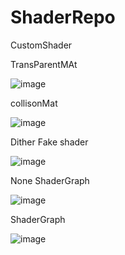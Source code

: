 # ShaderRepo
CustomShader


TransParentMAt

![image](https://user-images.githubusercontent.com/43848395/165009750-be7022c1-04bb-403e-9cd3-9a1f61269e9f.png)


collisonMat 

![image](https://user-images.githubusercontent.com/43848395/165020489-d020206f-e960-4024-b6d6-60e58058c606.png)


Dither Fake shader

![image](https://user-images.githubusercontent.com/43848395/165023359-0f29f6a7-2cc3-4343-9186-7698b90dcb91.png)


None ShaderGraph

![image](https://user-images.githubusercontent.com/43848395/181172405-7e51a22f-ac5c-4748-abd1-035f26e2df98.png)

ShaderGraph

![image](https://user-images.githubusercontent.com/43848395/181172565-dc7dce5a-5766-4521-830b-40ec24bdd64c.png)
